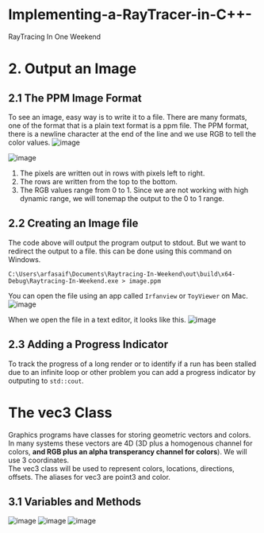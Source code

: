 # Implementing-a-RayTracer-in-C++-
RayTracing In One Weekend


# 2. Output an Image
## 2.1 The PPM Image Format
To see an image, easy way is to write it to a file. There are many formats, one of the format that is a plain text format is a ppm file.
The PPM format, there is a newline character at the end of the line and we use RGB to tell the color values.
![image](https://user-images.githubusercontent.com/48233453/147514065-4ded59b2-ab3c-40ec-ab19-058df4ad7e4a.png)

![image](https://user-images.githubusercontent.com/48233453/147517969-0da9d704-fd50-4dd0-9d62-b628c01dc263.png)
1. The pixels are written out in rows with pixels left to right.
2. The rows are written from the top to the bottom.
3. The RGB values range from 0 to 1. Since we are not working with high dynamic range, we will tonemap the output to the 0 to 1 range.


##  2.2 Creating an Image file
The code above will output the program output to stdout. But we want to redirect the output to a file. this can be done using this command on Windows.
```
C:\Users\arfasaif\Documents\Raytracing-In-Weekend\out\build\x64-Debug\Raytracing-In-Weekend.exe > image.ppm
```
You can open the file using an app called `Irfanview` or `ToyViewer` on Mac.
![image](https://user-images.githubusercontent.com/48233453/147517673-0317ae0f-ade1-4a78-9db4-c8b51e3465e4.png)

When we open the file in a text editor, it looks like this.
![image](https://user-images.githubusercontent.com/48233453/147517888-e49b51a2-c8f0-4da4-b3c8-863c6107c9ca.png)

## 2.3 Adding a Progress Indicator
To track the progress of a long render or to identify if a run has been stalled due to an infinite loop or other problem you can add a progress indicator by outputing to `std::cout`.

# The vec3 Class
Graphics programs have classes for storing geometric vectors and colors. In many systems these vectors are 4D (3D plus a homogenous channel for colors, **and RGB plus an alpha transperancy channel for colors**).
We will use 3 coordinates.  
The vec3 class will be used to represent colors, locations, directions, offsets.
The aliases for vec3 are point3 and color.

## 3.1 Variables and Methods
![image](https://user-images.githubusercontent.com/48233453/147523432-0c4fbc0a-5204-4aae-bc44-9db24f25a8bc.png)
![image](https://user-images.githubusercontent.com/48233453/147523462-bb977ac4-f3f2-4006-abc9-287e60c01881.png)
![image](https://user-images.githubusercontent.com/48233453/147523496-c8e9f5e6-cfc2-45cc-99fa-f94e1040b08f.png)


